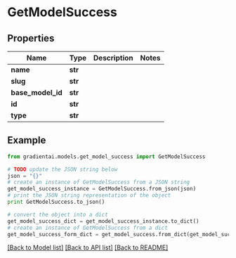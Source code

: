 # GetModelSuccess


## Properties
Name | Type | Description | Notes
------------ | ------------- | ------------- | -------------
**name** | **str** |  | 
**slug** | **str** |  | 
**base_model_id** | **str** |  | 
**id** | **str** |  | 
**type** | **str** |  | 

## Example

```python
from gradientai.models.get_model_success import GetModelSuccess

# TODO update the JSON string below
json = "{}"
# create an instance of GetModelSuccess from a JSON string
get_model_success_instance = GetModelSuccess.from_json(json)
# print the JSON string representation of the object
print GetModelSuccess.to_json()

# convert the object into a dict
get_model_success_dict = get_model_success_instance.to_dict()
# create an instance of GetModelSuccess from a dict
get_model_success_form_dict = get_model_success.from_dict(get_model_success_dict)
```
[[Back to Model list]](../README.md#documentation-for-models) [[Back to API list]](../README.md#documentation-for-api-endpoints) [[Back to README]](../README.md)



